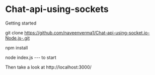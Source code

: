 # Chat-api-using-sockets

Getting started

git clone https://github.com/naveenverma1/Chat-api-using-socket.io-Node.js-.git

npm install


node index.js --- to start

Then take a look at http://localhost:3000/
